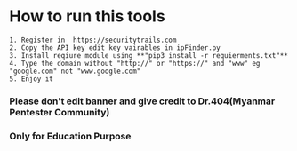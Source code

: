 # How to run this tools

```
1. Register in  https://securitytrails.com 
2. Copy the API key edit key vairables in ipFinder.py
3. Install reqiure module using **"pip3 install -r requierments.txt"**
4. Type the domain without "http://" or "https://" and "www" eg "google.com" not "www.google.com"
5. Enjoy it
```

### Please don't edit banner and give credit to Dr.404(Myanmar Pentester Community)

### Only for Education Purpose

